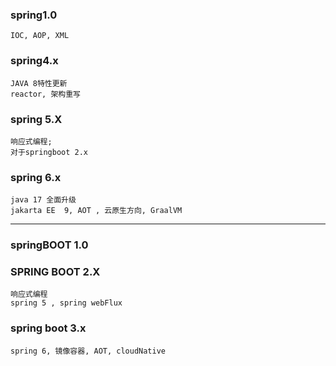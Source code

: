 ### spring1.0
    IOC, AOP, XML

### spring4.x
    JAVA 8特性更新
    reactor, 架构重写

### spring 5.X 
    响应式编程;
    对于springboot 2.x

### spring 6.x
    java 17 全面升级
    jakarta EE  9, AOT , 云原生方向, GraalVM

------------------------------------------------------------------------------------------------

### springBOOT 1.0


### SPRING BOOT 2.X 
    响应式编程
    spring 5 , spring webFlux

### spring boot 3.x
    spring 6, 镜像容器, AOT, cloudNative

